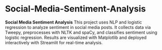 # Social-Media-Sentiment-Analysis
**Social Media Sentiment Analysis**  This project uses NLP and logistic regression to analyze sentiment in social media posts. It collects data via Tweepy, preprocesses with NLTK and spaCy, and classifies sentiment using logistic regression. Results are visualized with Matplotlib and deployed interactively with Streamlit for real-time analysis.
